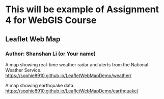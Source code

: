 # This will be example of Assignment 4 for WebGIS Course
## Leaflet Web Map
### Author: Shanshan Li (or Your name)

A map showing real-time weather radar and alerts from the National Weather Service.
<https://sophie8910.github.io/LeafletWebMapDemo/weather/>

A map showing earthquake data.
<https://sophie8910.github.io/LeafletWebMapDemo/earthquake/>